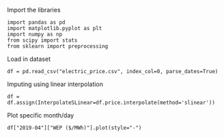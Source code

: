 Import the libraries
```
import pandas as pd 
import matplotlib.pyplot as plt 
import numpy as np
from scipy import stats
from sklearn import preprocessing
```

Load in dataset
```
df = pd.read_csv("electric_price.csv", index_col=0, parse_dates=True)
```

Imputing using linear interpolation

```
df = df.assign(InterpolateSLinear=df.price.interpolate(method='slinear'))
```

Plot specific month/day

```
df["2019-04"]["WEP ($/MWh)"].plot(style="-")
```

